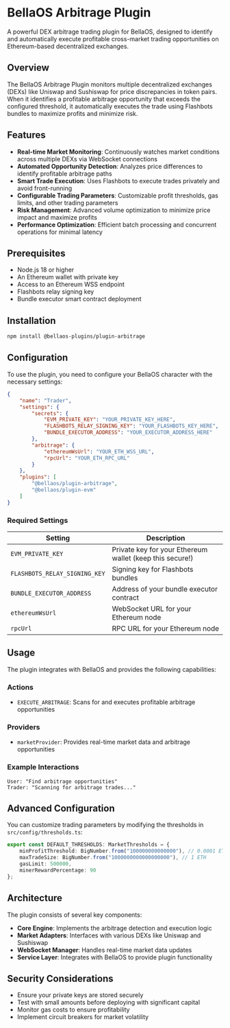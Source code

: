 # BellaOS Arbitrage Plugin

A powerful DEX arbitrage trading plugin for BellaOS, designed to identify and automatically execute profitable cross-market trading opportunities on Ethereum-based decentralized exchanges.

## Overview

The BellaOS Arbitrage Plugin monitors multiple decentralized exchanges (DEXs) like Uniswap and Sushiswap for price discrepancies in token pairs. When it identifies a profitable arbitrage opportunity that exceeds the configured threshold, it automatically executes the trade using Flashbots bundles to maximize profits and minimize risk.

## Features

- **Real-time Market Monitoring**: Continuously watches market conditions across multiple DEXs via WebSocket connections
- **Automated Opportunity Detection**: Analyzes price differences to identify profitable arbitrage paths
- **Smart Trade Execution**: Uses Flashbots to execute trades privately and avoid front-running
- **Configurable Trading Parameters**: Customizable profit thresholds, gas limits, and other trading parameters
- **Risk Management**: Advanced volume optimization to minimize price impact and maximize profits
- **Performance Optimization**: Efficient batch processing and concurrent operations for minimal latency

## Prerequisites

- Node.js 18 or higher
- An Ethereum wallet with private key
- Access to an Ethereum WSS endpoint
- Flashbots relay signing key
- Bundle executor smart contract deployment

## Installation

```bash
npm install @bellaos-plugins/plugin-arbitrage
```

## Configuration

To use the plugin, you need to configure your BellaOS character with the necessary settings:

```json
{
    "name": "Trader",
    "settings": {
        "secrets": {
            "EVM_PRIVATE_KEY": "YOUR_PRIVATE_KEY_HERE",
            "FLASHBOTS_RELAY_SIGNING_KEY": "YOUR_FLASHBOTS_KEY_HERE",
            "BUNDLE_EXECUTOR_ADDRESS": "YOUR_EXECUTOR_ADDRESS_HERE"
        },
        "arbitrage": {
            "ethereumWsUrl": "YOUR_ETH_WSS_URL",
            "rpcUrl": "YOUR_ETH_RPC_URL"
        }
    },
    "plugins": [
        "@bellaos/plugin-arbitrage",
        "@bellaos/plugin-evm"
    ]
}
```

### Required Settings

| Setting | Description |
|---------|-------------|
| `EVM_PRIVATE_KEY` | Private key for your Ethereum wallet (keep this secure!) |
| `FLASHBOTS_RELAY_SIGNING_KEY` | Signing key for Flashbots bundles |
| `BUNDLE_EXECUTOR_ADDRESS` | Address of your bundle executor contract |
| `ethereumWsUrl` | WebSocket URL for your Ethereum node |
| `rpcUrl` | RPC URL for your Ethereum node |

## Usage

The plugin integrates with BellaOS and provides the following capabilities:

### Actions

- `EXECUTE_ARBITRAGE`: Scans for and executes profitable arbitrage opportunities

### Providers

- `marketProvider`: Provides real-time market data and arbitrage opportunities

### Example Interactions

```
User: "Find arbitrage opportunities"
Trader: "Scanning for arbitrage trades..."
```

## Advanced Configuration

You can customize trading parameters by modifying the thresholds in `src/config/thresholds.ts`:

```typescript
export const DEFAULT_THRESHOLDS: MarketThresholds = {
    minProfitThreshold: BigNumber.from("100000000000000"), // 0.0001 ETH
    maxTradeSize: BigNumber.from("1000000000000000000"), // 1 ETH
    gasLimit: 500000,
    minerRewardPercentage: 90
};
```

## Architecture

The plugin consists of several key components:

- **Core Engine**: Implements the arbitrage detection and execution logic
- **Market Adapters**: Interfaces with various DEXs like Uniswap and Sushiswap
- **WebSocket Manager**: Handles real-time market data updates
- **Service Layer**: Integrates with BellaOS to provide plugin functionality

## Security Considerations

- Ensure your private keys are stored securely
- Test with small amounts before deploying with significant capital
- Monitor gas costs to ensure profitability
- Implement circuit breakers for market volatility
